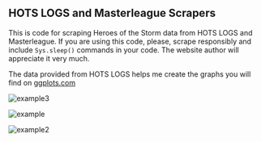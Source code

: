 ## HOTS LOGS and Masterleague Scrapers

This is code for scraping Heroes of the Storm data from HOTS LOGS and Masterleague. If you are using this code, please, scrape responsibly and include `Sys.sleep()` commands in your code. The website author will appreciate it very much.

The data provided from HOTS LOGS helps me create the graphs you will find on [ggplots.com](http://www.ggplots.com)

![example3](https://i.imgur.com/jWTstbl.jpg)

![example](https://pbs.twimg.com/media/C6VO3q6UoAAG4Xz.jpg)

![example2](https://pbs.twimg.com/media/C6AGAGtUwAERJcl.jpg)

